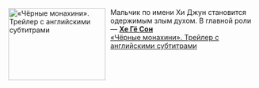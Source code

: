 <!--2025-01-17 23:00:17-->
<div class="yb">
  <div class="rss smaller1 kino_kino"><a href="https://www.kino-teatr.ru/video/45511/" title="«Чёрные монахини». Трейлер с английскими субтитрами"><img src="https://www.kino-teatr.ru/video/1/1/45511/poster.jpg" width="196" height="147" align="left" hspace="5" style="margin: 0px 10px 0px 5px" alt="«Чёрные монахини». Трейлер с английскими субтитрами"/></a>Мальчик по имени Хи Джун становится одержимым злым духом. В главной роли — <a href=https://www.kino-teatr.ru/kino/acter/w/asia/223929/bio/ target=_blank><strong>Хе Гё Сон</strong></a> <br><a class="light" href="https://www.kino-teatr.ru/video/45511/">«Чёрные монахини». Трейлер с английскими субтитрами</a></div>
</div>
